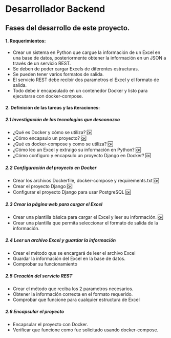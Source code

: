 # Desarrollador Backend

## Fases del desarrollo de este proyecto.

#### 1. Requerimientos:
- Crear un sistema en Python que cargue la información de un Excel en una base de datos, posteriormente obtener la información en un JSON a través de un servicio REST.
- Se deben de poder cargar Excels de diferentes estructuras.
- Se pueden tener varios formatos de salida.
- El servicio REST debe recibir dos parametros el Excel y el formato de salida.
- Todo debe ir encapsulado en un contenedor Docker y listo para ejecutarse con docker-compose.

#### 2. Definición de las tareas y las iteraciones:
##### 2.1 Investigación de las tecnologías que desconozco
- ¿Qué es Docker y cómo se utiliza? :ok:
- ¿Cómo encapsulo un proyecto? :ok:
- ¿Qué es docker-compose y como se utiliza? :ok:
- ¿Cómo leo un Excel y extraigo su información en Python? :ok:
- ¿Cómo configuro y encapsulo un proyecto Django en Docker? :ok:

##### 2.2 Configuración del proyecto en Docker
- Crear los archivos Dockerfile, docker-compose y requirements.txt :ok:
- Crear el proyecto Django :ok:
- Configurar el proyecto Django para usar PostgreSQL :ok:

##### 2.3 Crear la página web para cargar el Excel
- Crear una plantilla básica para cargar el Excel y leer su información. :ok:
- Crear una plantilla que permita seleccionar el formato de salida de la información.

##### 2.4 Leer un archivo Excel y guardar la información
- Crear el método que se encargará de leer el archivo Excel
- Guardar la información del Excel en la base de datos.
- Comprobar su funcionamiento

##### 2.5 Creación del servicio REST
- Crear el método que reciba los 2 parametros necesarios.
- Obtener la información correcta en el formato requerido.
- Comprobar que funcione para cualquier estructura de Excel

##### 2.6 Encapsular el proyecto
- Encapsular el proyecto con Docker.
- Verificar que funcione como fue solicitado usando docker-compose.
